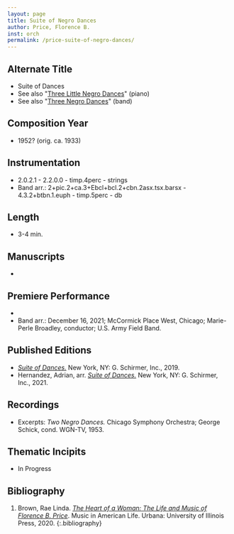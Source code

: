 ```yaml
---
layout: page
title: Suite of Negro Dances
author: Price, Florence B.
inst: orch
permalink: /price-suite-of-negro-dances/
---
```


## Alternate Title
- Suite of Dances
- See also "[Three Little Negro Dances](/price-three-little-negro-dances/)" (piano)
- See also "[Three Negro Dances](/price-three-negro-dances/)" (band)

## Composition Year
- 1952? (orig. ca. 1933)

## Instrumentation
- 2.0.2.1 - 2.2.0.0 - timp.4perc - strings
- Band arr.: 2+pic.2+ca.3+Ebcl+bcl.2+cbn.2asx.tsx.barsx - 4.3.2+btbn.1.euph - timp.5perc - db

## Length
- 3-4 min.

## Manuscripts
- 

## Premiere Performance
- 
- Band arr.: December 16, 2021; McCormick Place West, Chicago; Marie-Perle Broadley, conductor; U.S. Army Field Band.

## Published Editions
- <a href="https://www.wisemusicclassical.com/work/58892/Suite-of-Dances-for-orchestra/" target="_blank">*Suite of Dances.*</a> New York, NY: G. Schirmer, Inc., 2019.
- Hernandez, Adrian, arr. <a href="https://www.wisemusicclassical.com/work/63171/" target="_blank">*Suite of Dances.*</a> New York, NY: G. Schirmer, Inc., 2021.

## Recordings
- Excerpts: *Two Negro Dances.* Chicago Symphony Orchestra; George Schick, cond. WGN-TV, 1953.

## Thematic Incipits
- In Progress

## Bibliography
1. Brown, Rae Linda. <a href="https://www.worldcat.org/title/1122800180" target="_blank">*The Heart of a Woman: The Life and Music of Florence B. Price*</a>. Music in American Life. Urbana: University of Illinois Press, 2020.
{:.bibliography}
